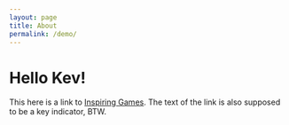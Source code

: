 ```yaml
---
layout: page
title: About
permalink: /demo/
---
```


# Hello Kev!

This here is a link to [Inspiring Games]('http://www.inspiringgames.com/'). The text of the link is also supposed to be a key indicator, BTW.
